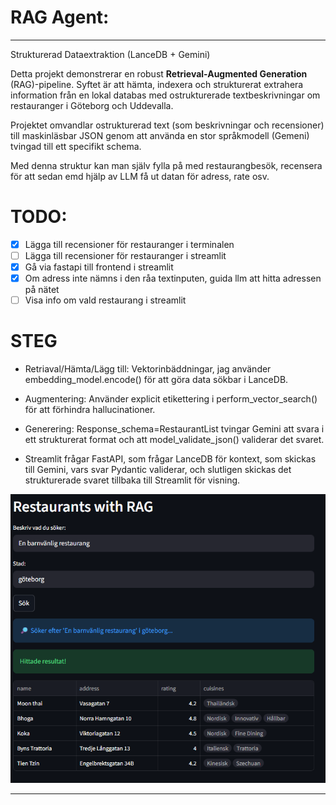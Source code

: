 # RAG Agent: 
---

Strukturerad Dataextraktion (LanceDB + Gemini)

Detta projekt demonstrerar en robust **Retrieval-Augmented Generation** (RAG)-pipeline. 
Syftet är att hämta, indexera och strukturerat extrahera information från en lokal databas med ostrukturerade textbeskrivningar om restauranger i Göteborg och Uddevalla.

Projektet omvandlar ostrukturerad text (som beskrivningar och recensioner) till maskinläsbar JSON genom att använda en stor språkmodell (Gemeni) tvingad till ett specifikt schema.

Med denna struktur kan man själv fylla på med restaurangbesök, recensera för att sedan emd hjälp av LLM få ut datan för adress, rate osv.

# TODO:
- [x] Lägga till recensioner för restauranger i terminalen
- [ ] Lägga till recensioner för restauranger i streamlit
- [x] Gå via fastapi till frontend i streamlit
- [x] Om adress inte nämns i den råa textinputen, guida llm att hitta adressen på nätet
- [ ] Visa info om vald restaurang i streamlit 

# STEG
- Retriaval/Hämta/Lägg till: Vektorinbäddningar, jag använder embedding_model.encode() för att göra data sökbar i LanceDB.
- Augmentering: Använder explicit etikettering i perform_vector_search() för att förhindra hallucinationer.
- Generering: Response_schema=RestaurantList tvingar Gemini att svara i ett strukturerat format och att model_validate_json() validerar det svaret.

- Streamlit frågar FastAPI, som frågar LanceDB för kontext, som skickas till Gemini, vars svar Pydantic validerar, och slutligen skickas det strukturerade svaret tillbaka till Streamlit för visning.

![Restaurang RAG App Example](Lancedb/logo_for_github.png)

---

